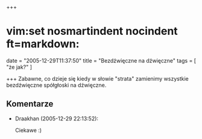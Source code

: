 +++
# vim:set nosmartindent nocindent ft=markdown:
date = "2005-12-29T11:37:50"
title = "Bezdźwięczne na dźwięczne"
tags = [ "że jak?" ]

+++
Zabawne, co dzieje się kiedy w słowie "strata" zamienimy wszystkie
bezdźwięczne spółgłoski na dźwięczne.
<!--more-->

## Komentarze

* Draakhan (2005-12-29 22:13:52): <p>Ciekawe :)</p>
